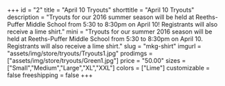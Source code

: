 +++
id = "2"
title = "April 10 Tryouts"
shorttitle = "April 10 Tryouts"
description = "Tryouts for our 2016 summer season will be held at Reeths-Puffer Middle School from 5:30 to 8:30pm on April 10! Registrants will also receive a lime shirt."
mini = "Tryouts for our summer 2016 season will be held at Reeths-Puffer Middle School from 5:30 to 8:30pm on April 10. Registrants will also receive a lime shirt."
slug = "mkg-shirt"
imgurl = "assets/img/store/tryouts/Tryouts1.jpg"
prodimgs = ["assets/img/store/tryouts/Green1.jpg"]
price = "50.00"
sizes = ["Small","Medium","Large","XL","XXL"]
colors = ["Lime"]
customizable = false
freeshipping = false
+++
